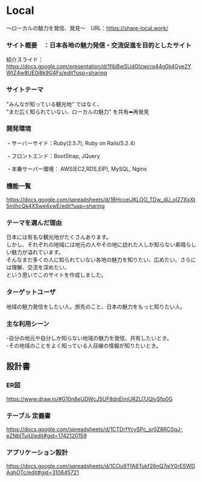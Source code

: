 # Local
〜ローカルの魅力を発信、発見〜　URL：https://share-local.work/

### サイト概要　：日本各地の魅力発信・交流促進を目的としたサイト
紹介スライド：https://docs.google.com/presentation/d/1fibBwSUdOlzwcrq44g0k4Gye2YWtZ4w8UE0i8k9G4Fs/edit?usp=sharing

### サイトテーマ
"みんなが知っている観光地" ではなく、<br>
"まだ広く知られていない、ローカルの魅力" を共有➡︎再発見

### 開発環境
・サーバーサイド：Ruby(2.5.7), Ruby on Rails(5.2.4)

・フロントエンド：BootStrap, JQuery

・本番サーバー環境：
  AWS(EC2,RDS,EIP), MySQL, Nginx

### 機能一覧
<https://docs.google.com/spreadsheets/d/1BHcceiJKLOO_TDw_dU_oI27XxXt5mlhcQk4XSwe4xwE/edit?usp=sharing>

### テーマを選んだ理由
日本には有名な観光地がたくさんあります。<br>
しかし、それぞれの地域には地元の人やその地に訪れた人しか知らない素晴らしい魅力が溢れています。<br>
そんなまだ多くの人に知られていない各地の魅力を知りたい、広めたい、さらには理解、交流を深めたい、<br>
という思いでこのサイトを作成しました。

### ターゲットユーザ
地域の魅力発信をしたい人。旅先のこと、日本の魅力をもっと知りたい人。

### 主な利用シーン
 -自分の地元や自分しか知らない地域の魅力を発信、共有したいとき。<br>
 -その地域のことをよく知っている人目線の情報が知りたいとき。

## 設計書

### ER図
https://www.draw.io/#G10n8eUDWcJ5UF8dnEImURZU7JQIySfp0G

### テーブル 定義書
https://docs.google.com/spreadsheets/d/1CTDrfYcySPc_sr0Z8RC0qJ-eZNblTuiU/edit#gid=1742120159

### アプリケーション設計
https://docs.google.com/spreadsheets/d/1COu9TfA8Tukf26nQ7qjY0rESWDAqhOTc/edit#gid=310645721

